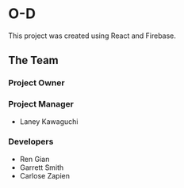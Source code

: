 # O-D

This project was created using React and Firebase.

## The Team

### Project Owner

### Project Manager
 - Laney Kawaguchi

### Developers
 - Ren Gian
 - Garrett Smith
 - Carlose Zapien

